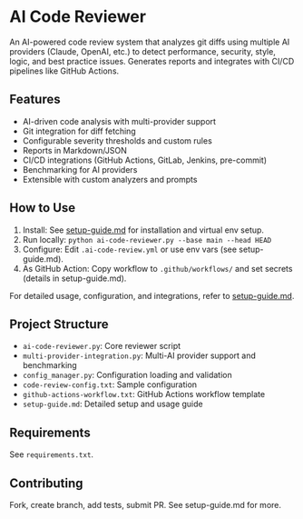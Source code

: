 # AI Code Reviewer

An AI-powered code review system that analyzes git diffs using multiple AI providers (Claude, OpenAI, etc.) to detect performance, security, style, logic, and best practice issues. Generates reports and integrates with CI/CD pipelines like GitHub Actions.

## Features
- AI-driven code analysis with multi-provider support
- Git integration for diff fetching
- Configurable severity thresholds and custom rules
- Reports in Markdown/JSON
- CI/CD integrations (GitHub Actions, GitLab, Jenkins, pre-commit)
- Benchmarking for AI providers
- Extensible with custom analyzers and prompts

## How to Use
1. Install: See [setup-guide.md](setup-guide.md) for installation and virtual env setup.
2. Run locally: `python ai-code-reviewer.py --base main --head HEAD`
3. Configure: Edit `.ai-code-review.yml` or use env vars (see setup-guide.md).
4. As GitHub Action: Copy workflow to `.github/workflows/` and set secrets (details in setup-guide.md).

For detailed usage, configuration, and integrations, refer to [setup-guide.md](setup-guide.md).

## Project Structure
- `ai-code-reviewer.py`: Core reviewer script
- `multi-provider-integration.py`: Multi-AI provider support and benchmarking
- `config_manager.py`: Configuration loading and validation
- `code-review-config.txt`: Sample configuration
- `github-actions-workflow.txt`: GitHub Actions workflow template
- `setup-guide.md`: Detailed setup and usage guide

## Requirements
See `requirements.txt`.

## Contributing
Fork, create branch, add tests, submit PR. See setup-guide.md for more.